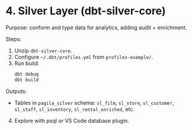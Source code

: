 # 4. Silver Layer (dbt-silver-core)

Purpose: conform and type data for analytics, adding audit + enrichment.

Steps:
1. Unzip `dbt-silver-core`.
2. Configure `~/.dbt/profiles.yml` from `profiles-example/`.
3. Run build:
   ```bash
   dbt debug
   dbt build
   ```

Outputs:
- Tables in `pagila_silver` schema: `sl_film`, `sl_store`, `sl_customer`, `sl_staff`, `sl_inventory`, `sl_rental_enriched`, etc.

4. Explore with psql or VS Code database plugin.
